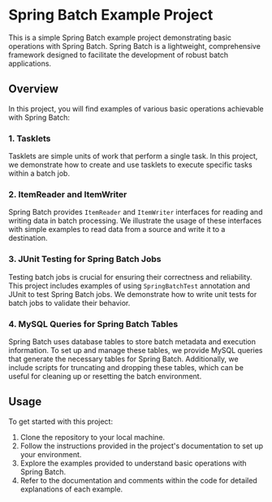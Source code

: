 # Spring Batch Example Project

This is a simple Spring Batch example project demonstrating basic operations with Spring Batch. Spring Batch is a lightweight, comprehensive framework designed to facilitate the development of robust batch applications.

## Overview

In this project, you will find examples of various basic operations achievable with Spring Batch:

### 1. Tasklets

Tasklets are simple units of work that perform a single task. In this project, we demonstrate how to create and use tasklets to execute specific tasks within a batch job.

### 2. ItemReader and ItemWriter

Spring Batch provides `ItemReader` and `ItemWriter` interfaces for reading and writing data in batch processing. We illustrate the usage of these interfaces with simple examples to read data from a source and write it to a destination.

### 3. JUnit Testing for Spring Batch Jobs

Testing batch jobs is crucial for ensuring their correctness and reliability. This project includes examples of using `SpringBatchTest` annotation and JUnit to test Spring Batch jobs. We demonstrate how to write unit tests for batch jobs to validate their behavior.

### 4. MySQL Queries for Spring Batch Tables

Spring Batch uses database tables to store batch metadata and execution information. To set up and manage these tables, we provide MySQL queries that generate the necessary tables for Spring Batch. Additionally, we include scripts for truncating and dropping these tables, which can be useful for cleaning up or resetting the batch environment.

## Usage

To get started with this project:

1. Clone the repository to your local machine.
2. Follow the instructions provided in the project's documentation to set up your environment.
3. Explore the examples provided to understand basic operations with Spring Batch.
4. Refer to the documentation and comments within the code for detailed explanations of each example.
